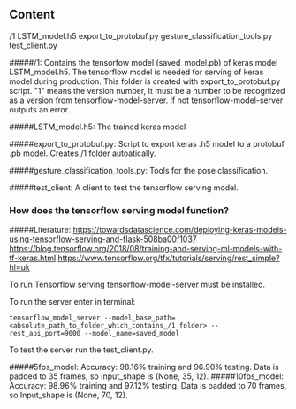 ## Content

/1
LSTM_model.h5
export_to_protobuf.py
gesture_classification_tools.py
test_client.py

#####/1: 
Contains the tensorfow model (saved_model.pb) of keras model LSTM_model.h5. The tensorflow model is needed for serving of keras model during production. This folder is created with export_to_protobuf.py script. "1" means the version number, It must be a number to be recognized as a version from tensorflow-model-server. If not tensorflow-model-server outputs an error.

#####LSTM_model.h5:
The trained keras model

#####export_to_protobuf.py:
Script to export keras .h5 model to a protobuf .pb model. Creates /1 folder autoatically.

#####gesture_classification_tools.py:
Tools for the pose classification.

#####test_client: 
A client to test the tensorflow serving model.


### How does the tensorflow serving model function?

#####Literature:
https://towardsdatascience.com/deploying-keras-models-using-tensorflow-serving-and-flask-508ba00f1037
https://blog.tensorflow.org/2018/08/training-and-serving-ml-models-with-tf-keras.html
https://www.tensorflow.org/tfx/tutorials/serving/rest_simple?hl=uk

To run Tensorflow serving tensorflow-model-server must be installed.

To run the server enter in terminal:

```
tensorflow_model_server --model_base_path=<absolute_path_to_folder_which_contains_/1 folder> --rest_api_port=9000 --model_name=saved_model
```

To test the server run the test_client.py.


#####5fps_model:
Accuracy: 98.16% training and 96.90% testing. Data is padded to 35 frames, so Input_shape is (None, 35, 12).
#####10fps_model:
Accuracy: 98.96% training and 97.12% testing. Data is padded to 70 frames, so Input_shape is (None, 70, 12).
